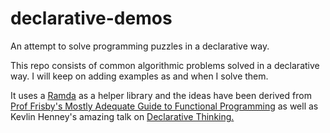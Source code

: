 # declarative-demos
An attempt to solve programming puzzles in a declarative way. 

This repo consists of common algorithmic problems solved in a declarative way. I will keep on adding examples as and when I solve them. 

It uses a [Ramda](http://ramdajs.com/) as a helper library and the ideas have been derived from [Prof Frisby's Mostly Adequate Guide to Functional Programming](https://drboolean.gitbooks.io/mostly-adequate-guide/) as well as Kevlin Henney's amazing talk on [Declarative Thinking.](https://www.youtube.com/watch?v=NSzsYWckGd4)
